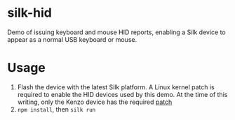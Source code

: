 # silk-hid
Demo of issuing keyboard and mouse HID reports, enabling a Silk device to appear
as a normal USB keyboard or mouse.

# Usage
1. Flash the device with the latest Silk platform.  A Linux kernel patch is
required to enable the HID devices used by this demo.  At the time of this
writing, only the Kenzo device has the required [patch](https://github.com/silklabs/silk/commit/e94263c661283f912d463a10ff88a588d352a33b)
2. `npm install`, then `silk run`
